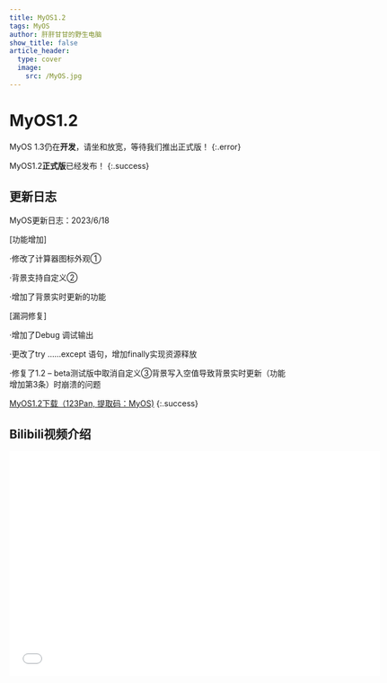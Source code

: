 ```yaml
---
title: MyOS1.2
tags: MyOS
author: 肝肝甘甘的野生电脑
show_title: false
article_header:
  type: cover
  image:
    src: /MyOS.jpg
---
```


# MyOS1.2
MyOS 1.3仍在**开发**，请坐和放宽，等待我们推出正式版！ 
{:.error}  

MyOS1.2**正式版**已经发布！ 
{:.success}  

## 更新日志  
MyOS更新日志：2023/6/18

 [功能增加]

 ·修改了计算器图标外观①

 ·背景支持自定义②

 ·增加了背景实时更新的功能

 [漏洞修复]

 ·增加了Debug 调试输出

 ·更改了try ……except 语句，增加finally实现资源释放

 ·修复了1.2 – beta测试版中取消自定义③背景写入空值导致背景实时更新（功能增加第3条）时崩溃的问题
 
 [MyOS1.2下载（123Pan, 提取码：MyOS)](https://www.123pan.com/s/OEaiVv-hMZrv.html)
 {:.success}  
 
 ## Bilibili视频介绍  
 
<iframe src="//player.bilibili.com/player.html?aid=870962057&bvid=BV1hV4y1b7Qd&cid=1197098001&page=1" scrolling="no" border="0" frameborder="no" framespacing="0" allowfullscreen="true" style="width: 660px; height: 400px;"> </iframe>

